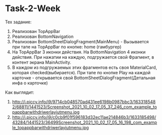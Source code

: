 # Task-2-Week

Тех задание:
1) Реализован TopAppBar
2) Реализован BottomNavigation
3) Реализован BottomSheetDialogFragment(MainMenu) - Вызывается при тапе на TopAppBar по кнопке: home (гамбургер)
4) На TopAppBar 3 иконки действия. На BottomNavigation 4 иконки действия. При нажатии на каждую,  подгружается свой Фрагмент, в контент экрана MainActivity.
5) В каждом из подгружаемых этих фрагментов есть своя MaterialCard, которая checked(выбирается). При тапе по кнопке Play на каждой карточке - открывается свой BottomSheetDialogFragment(Детальная инфа о карточке)

Как выглядит:

1) http://i.piccy.info/i9/9714cb048570ad431ee6198b0987bbc3/1633185482/68811/1441523/Screenshot_2021_10_02_17_05_37_246_com_example_topappbarwithdriwerlayiutmenu.jpg
2) http://i.piccy.info/i9/c0cb9f01f596183d32ec11ae214846b3/1633185498/43284/1441523/36499Screenshot_2021_10_02_17_05_16_198_com_example_topappbarwithdriwerlayiutmenu.jpg

